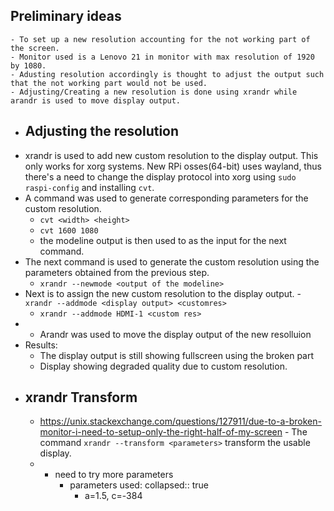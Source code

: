 ## Preliminary ideas
	- To set up a new resolution accounting for the not working part of the screen.
	- Monitor used is a Lenovo 21 in monitor with max resolution of 1920 by 1080.
	- Adusting resolution accordingly is thought to adjust the output such that the not working part would not be used.
	- Adjusting/Creating a new resolution is done using xrandr while arandr is used to move display output.
- ## Adjusting the resolution
- xrandr is used to add new custom resolution to the display output. This only works for xorg systems. New RPi osses(64-bit) uses wayland, thus there's a need to change the display protocol into xorg using ``sudo raspi-config`` and installing `cvt`.
- A command was used to generate corresponding parameters for the custom resolution.
	- `cvt <width> <height>`
	- `cvt 1600 1080`
	- the modeline output is then used to as the input for the next command.
- The next command is used to generate the custom resolution using the parameters obtained from the previous step.
	- `xrandr --newmode <output of the modeline>`
- Next is to assign the new custom resolution to the display output.
  -` xrandr --addmode <display output> <customres>`
	- `xrandr --addmode HDMI-1 <custom res>`
- - Arandr was used to move the display output of the new resolluion
- Results:
	- The display output is still showing fullscreen using the broken part
	- Display showing degraded quality due to custom resolution.
- ## xrandr Transform
	- https://unix.stackexchange.com/questions/127911/due-to-a-broken-monitor-i-need-to-setup-only-the-right-half-of-my-screen
	   - The command `xrandr --transform <parameters>` transform the usable display.
	- - need to try more parameters
		- parameters used:
		  collapsed:: true
			- a=1.5, c=-384